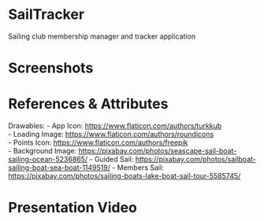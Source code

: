 # SailTracker
Sailing club membership manager and tracker application

# Screenshots

# References & Attributes
Drawables: 
	- App Icon: https://www.flaticon.com/authors/turkkub  
	- Loading Image: https://www.flaticon.com/authors/roundicons  
	- Points Icon: https://www.flaticon.com/authors/freepik  
	- Background Image: https://pixabay.com/photos/seascape-sail-boat-sailing-ocean-5236865/
	- Guided Sail: https://pixabay.com/photos/sailboat-sailing-boat-sea-boat-1149519/
	- Members Sail: https://pixabay.com/photos/sailing-boats-lake-boat-sail-tour-5585745/
	


# Presentation Video